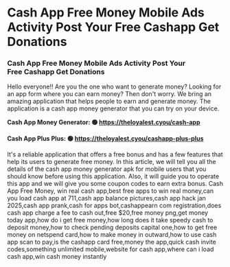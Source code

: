 # Cash App Free Money Mobile Ads Activity Post Your Free Cashapp Get Donations

### Cash App Free Money Mobile Ads Activity Post Your Free Cashapp Get Donations

Hello everyone!! Are you the one who want to generate money? Looking for an app form where you can earn money? Then don't worry. We bring an amazing application that helps people to earn and generate money. The application is a cash app money generator that you can try on your device.

<strong>Cash App Money Generator: 🟢 https://theloyalest.cyou/cash-app</strong>

<strong>Cash App Plus Plus: 🟢 https://theloyalest.cyou/cashapp-plus-plus</strong>

It's a reliable application that offers a free bonus and has a few features that help its users to generate free money. In this article, we will tell you all the details of the cash app money generator apk for mobile users that you should know before using this application. Also, it will guide you to operate this app and we will give you some coupon codes to earn extra bonus. Cash App Free Money, win real cash app,best free apps to win real money,can you load cash app at 711,cash app balance pictures,cash app hack jan 2025,cash app prank,cash for apps bot,cashappearn com registration,does cash app charge a fee to cash out,free $20,free money png,get money today app,how do i get free money,how long does it take speedy cash to deposit money,how to check pending deposits capital one,how to get free money on netspend card,how to make money in outward,how to use cash app scan to pay,is the cashapp card free,money the app,quick cash invite codes,something unlimited mobile,website for cash app,where can i load cash app,win cash money instantly
